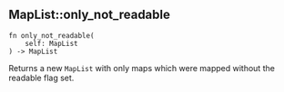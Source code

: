 ## MapList::only_not_readable

```rhai
fn only_not_readable(
    self: MapList
) -> MapList
```

Returns a new `MapList` with only maps which were mapped without the readable flag set.
